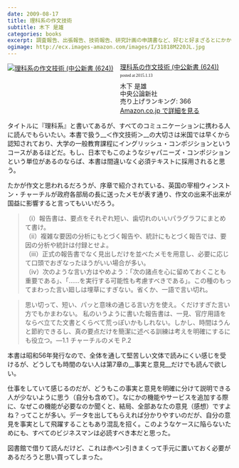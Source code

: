 ```yaml
---
date: 2009-08-17
title: 理科系の作文技術
subtitle: 木下 是雄
categories: books
excerpt: 調査報告、出張報告、技術報告、研究計画の申請書など、好むと好まざるとにかかわらず、書かなければならない書類は多い。
ogimage: http://ecx.images-amazon.com/images/I/31818M220JL.jpg
---
```


<div class="azlink-box"><div class="azlink-image" style="float:left"><a href="http://www.amazon.co.jp/exec/obidos/ASIN/4121006240/warikiru-22/" name="azlinklink" target="_blank"><img src="http://ecx.images-amazon.com/images/I/31818M220JL._SL160_.jpg" alt="理科系の作文技術 (中公新書 (624))" style="border:none" /></a></div><div class="azlink-info" style="float:left;margin-left:15px;line-height:120%"><div class="azlink-name" style="margin-bottom:10px;line-height:120%"><a href="http://www.amazon.co.jp/exec/obidos/ASIN/4121006240/warikiru-22/" name="azlinklink" target="_blank">理科系の作文技術 (中公新書 (624))</a><div class="azlink-powered-date" style="font-size:7pt;margin-top:5px;font-family:verdana;line-height:120%">posted at 2015.1.13</div></div><div class="azlink-detail">木下 是雄<br />中央公論新社<br />売り上げランキング: 366<br /></div><div class="azlink-link" style="margin-top:5px"><a href="http://www.amazon.co.jp/exec/obidos/ASIN/4121006240/warikiru-22/" target="_blank">Amazon.co.jp で詳細を見る</a></div></div><div class="azlink-footer" style="clear:left"></div></div>

タイトルに『理科系』と書いてあるが、すべてのコミュニケーションに携わる人に読んでもらいたい。本書で扱う__＜作文技術＞__の大切さは米国では早くから認知されており、大学の一般教育課程にイングリッシュ・コンポジションというコースがあるほどだ。もし、日本でもこのようなジャパニーズ・コンポジションという単位があるのならば、本書は間違いなく必須テキストに採用されると思う。

たかが作文と思われるだろうが、序章で紹介されている、英国の宰相ウィンストン・チャーチルが政府各部局の長に送ったメモが表す通り、作文の出来不出来が国益に影響すると言ってもいいだろう。

> （i）報告書は、要点をそれぞれ短い、歯切れのいいパラグラフにまとめて書け。  
（ii）複雑な要因の分析にもとづく報告や、統計にもとづく報告では、要因の分析や統計は付録とせよ。  
（iii）正式の報告書でなく見出しだけを並べたメモを用意し、必要に応じて口頭でおぎなったほうがいい場合が多い。  
（iv）次のような言い方はやめよう：｢次の諸点を心に留めておくことも重要である｣、｢……を実行する可能性も考慮すべきである｣。この種のもってまわった言い廻しは埋草にすぎない。省くか、一語で言い切れ。  

> 思い切って、短い、パッと意味の通じる言い方を使え。くだけすぎた言い方でもかまわない。 私のいうように書いた報告書は、一見、官庁用語をならべ立てた文書とくらべて荒っぽいかもしれない。しかし、時間はうんと節約できるし、真の要点だけを簡潔に述べる訓練は考えを明確にするにも役立つ。―1.1 チャーチルのメモ P.2

本書は昭和56年発行なので、全体を通して堅苦しい文体で読みにくい感じを受けるが、どうしても時間のない人は第7章の__事実と意見__だけでも読んで欲しい。

仕事をしていて感じるのだが、どうもこの事実と意見を明確に分けて説明できる人が少ないように思う（自分も含めて）。なにかの機能やサービスを追加する際に、なぜこの機能が必要なのか聞くと、結局、全部あなたの意見（感想）ですよね？ってことが多い。データを出してもらえれば分かりやすいのだが、自分の意見を事実として飛躍することもあり混乱を招く。このようなケースに陥らないためにも、すべてのビジネスマンは必読すべき本だと思った。

図書館で借りて読んだけど、これは赤ペン引きまくって手元に置いておく必要があるだろうと思い買ってしまった。



















